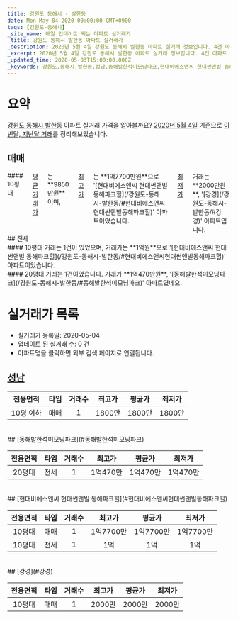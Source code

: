 ```yaml
---
title: 강원도 동해시 - 발한동
date: Mon May 04 2020 00:00:00 GMT+0900
tags: [강원도-동해시]
_site_name: 매일 업데이트 되는 아파트 실거래가
_title: 강원도 동해시 발한동 아파트 실거래가
_description: 2020년 5월 4일 강원도 동해시 발한동 아파트 실거래 정보입니다. 4건 아파트 정보가 있습니다.
_excerpt: 2020년 5월 4일 강원도 동해시 발한동 아파트 실거래 정보입니다. 4건 아파트 정보가 있습니다.
_updated_time: 2020-05-03T15:00:00.000Z
_keywords: 강원도,동해시,발한동,성남,동해발한석미모닝파크,현대비에스앤씨 현대썬앤빌 동해파크힐,강경
---
```





# 요약
<ins>강원도 동해시 발한동</ins> 아파트 실거래 가격을 알아볼까요? <ins>2020년 5월 4일</ins> 기준으로 <ins>이번달, 지난달 거래</ins>를 정리해보았습니다.

## 매매
<div class="container">
<div class="twelve columns" markdown="1">
#### 10평대
<ins>평균 거래가</ins>는 **9850만원**이며, <ins>최고가</ins>는 **1억7700만원**으로 '[현대비에스앤씨 현대썬앤빌 동해파크힐](/강원도-동해시-발한동/#현대비에스앤씨현대썬앤빌동해파크힐)' 아파트이었습니다. <ins>최저가</ins> 거래는 **2000만원**, '[강경](/강원도-동해시-발한동/#강경)' 아파트입니다.
</div>
</div>
## 전세
<div class="container">
<div class="six columns" markdown="1">
#### 10평대
거래는 1건이 있었으며, 거래가는 **1억원**으로 '[현대비에스앤씨 현대썬앤빌 동해파크힐](/강원도-동해시-발한동/#현대비에스앤씨현대썬앤빌동해파크힐)' 아파트이었습니다.
</div>
<div class="six columns" markdown="1">
#### 20평대
거래는 1건이었습니다. 거래가 **1억470만원**, '[동해발한석미모닝파크](/강원도-동해시-발한동/#동해발한석미모닝파크)' 아파트였네요.
</div>
</div>



# 실거래가 목록
- 실거래가 등록일: 2020-05-04
- 업데이트 된 실거래 수: 0 건
- 아파트명을 클릭하면 외부 검색 페이지로 연결됩니다.

## [성남](#성남)

|전용면적|타입|거래수|최고가|평균가|최저가|
|:---:|:---:|:---:|:---:|:---:|:---:|
|10평 이하|<span class="deal-type-1">매매</span>|1|1800만|1800만|1800만|

<br/>
## [동해발한석미모닝파크](#동해발한석미모닝파크)

|전용면적|타입|거래수|최고가|평균가|최저가|
|:---:|:---:|:---:|:---:|:---:|:---:|
|20평대|<span class="deal-type-2">전세</span>|1|1억470만|1억470만|1억470만|

<br/>
## [현대비에스앤씨 현대썬앤빌 동해파크힐](#현대비에스앤씨현대썬앤빌동해파크힐)

|전용면적|타입|거래수|최고가|평균가|최저가|
|:---:|:---:|:---:|:---:|:---:|:---:|
|10평대|<span class="deal-type-1">매매</span>|1|1억7700만|1억7700만|1억7700만|
|10평대|<span class="deal-type-2">전세</span>|1|1억|1억|1억|

<br/>
## [강경](#강경)

|전용면적|타입|거래수|최고가|평균가|최저가|
|:---:|:---:|:---:|:---:|:---:|:---:|
|10평대|<span class="deal-type-1">매매</span>|1|2000만|2000만|2000만|

<br/>



